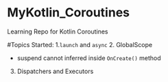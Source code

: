 # MyKotlin_Coroutines
Learning Repo for Kotlin Coroutines

#Topics Started:
1.`launch` and `async`
2. GlobalScope  
   - suspend cannot inferred inside `OnCreate()` method
3. Dispatchers and Executors
